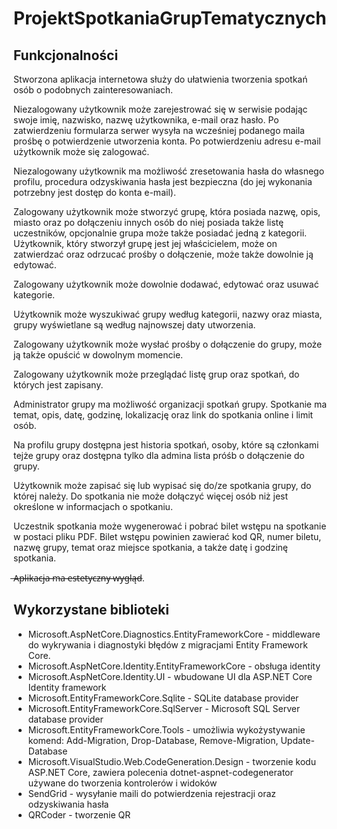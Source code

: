 # ProjektSpotkaniaGrupTematycznych
## Funkcjonalności
Stworzona aplikacja internetowa służy do ułatwienia tworzenia spotkań osób o podobnych zainteresowaniach.  

Niezalogowany użytkownik może zarejestrować się w serwisie podając swoje imię, nazwisko, nazwę użytkownika, e-mail oraz hasło. Po zatwierdzeniu formularza serwer wysyła na wcześniej podanego maila prośbę o potwierdzenie utworzenia konta. Po potwierdzeniu adresu e-mail użytkownik może się zalogować.  

Niezalogowany użytkownik ma możliwość zresetowania hasła do własnego profilu, procedura odzyskiwania hasła jest bezpieczna (do jej wykonania potrzebny jest dostęp do konta e-mail). 

 Zalogowany użytkownik może stworzyć grupę, która posiada nazwę, opis, miasto oraz po dołączeniu innych osób do niej posiada także listę uczestników, opcjonalnie grupa może także posiadać jedną z kategorii. Użytkownik, który stworzył grupę jest jej właścicielem, może on zatwierdzać oraz odrzucać prośby o dołączenie, może także dowolnie ją edytować.  

Zalogowany użytkownik może dowolnie dodawać, edytować oraz usuwać kategorie.  

Użytkownik może wyszukiwać grupy według kategorii, nazwy oraz miasta, grupy wyświetlane są według najnowszej daty utworzenia.  

Zalogowany użytkownik może wysłać prośby o dołączenie do grupy, może ją także opuścić w dowolnym momencie. 

Zalogowany użytkownik może przeglądać listę grup oraz spotkań, do których jest zapisany. 

Administrator grupy ma możliwość organizacji spotkań grupy. Spotkanie ma temat, opis, datę, godzinę, lokalizację oraz link do spotkania online i limit osób.  

Na profilu grupy dostępna jest historia spotkań, osoby, które są członkami tejże grupy oraz dostępna tylko dla admina lista próśb o dołączenie do grupy. 

Użytkownik może zapisać się lub wypisać się do/ze spotkania grupy, do której należy. Do spotkania nie może dołączyć więcej osób niż jest określone w informacjach o spotkaniu. 

Uczestnik spotkania może wygenerować i pobrać bilet wstępu na spotkanie w postaci pliku PDF. Bilet wstępu powinien zawierać kod QR, numer biletu, nazwę grupy, temat oraz miejsce spotkania, a także datę i godzinę spotkania. 

 ̶A̶p̶l̶i̶k̶a̶c̶j̶a̶ ̶m̶a̶ ̶e̶s̶t̶e̶t̶y̶c̶z̶n̶y̶ ̶w̶y̶g̶l̶ą̶d̶.

## Wykorzystane biblioteki
- Microsoft.AspNetCore.Diagnostics.EntityFrameworkCore - middleware do wykrywania i diagnostyki błędów z migracjami Entity Framework Core.
- Microsoft.AspNetCore.Identity.EntityFrameworkCore - obsługa identity
- Microsoft.AspNetCore.Identity.UI - wbudowane UI dla ASP.NET Core Identity framework
- Microsoft.EntityFrameworkCore.Sqlite - SQLite database provider
- Microsoft.EntityFrameworkCore.SqlServer - Microsoft SQL Server database provider
- Microsoft.EntityFrameworkCore.Tools - umożliwia wykożystywanie komend: Add-Migration, Drop-Database, Remove-Migration, Update-Database
- Microsoft.VisualStudio.Web.CodeGeneration.Design - tworzenie kodu ASP.NET Core, zawiera polecenia dotnet-aspnet-codegenerator używane do tworzenia kontrolerów i widoków
- SendGrid - wysyłanie maili do potwierdzenia rejestracji oraz odzyskiwania hasła
- QRCoder - tworzenie QR
